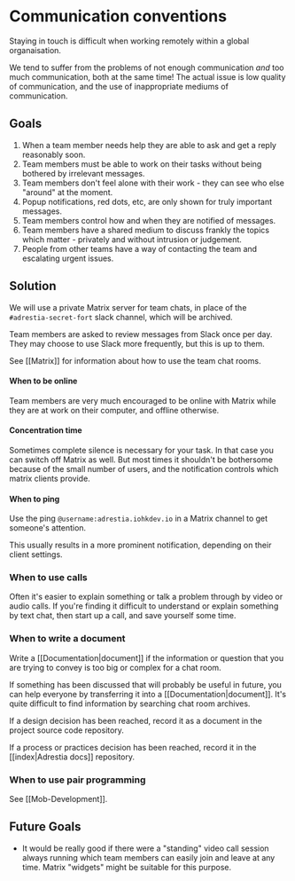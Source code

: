 # Communication conventions

Staying in touch is difficult when working remotely within a global
organaisation.

We tend to suffer from the problems of not enough communication _and_ too much
communication, both at the same time! The actual issue is low quality of
communication, and the use of inappropriate mediums of communication.

## Goals

1. When a team member needs help they are able to ask and get a reply reasonably soon.
2. Team members must be able to work on their tasks without being bothered by irrelevant messages.
3. Team members don't feel alone with their work - they can see who else "around" at the moment.
4. Popup notifications, red dots, etc, are only shown for truly important messages.
5. Team members control how and when they are notified of messages.
6. Team members have a shared medium to discuss frankly the topics which matter - privately and without intrusion or judgement.
7. People from other teams have a way of contacting the team and escalating urgent issues.

## Solution

We will use a private Matrix server for team chats, in place of the
`#adrestia-secret-fort` slack channel, which will be archived.

Team members are asked to review messages from Slack once per day. They may
choose to use Slack more frequently, but this is up to them.
  
See [[Matrix]] for information about how to use the team chat rooms.

#### When to be online

Team members are very much encouraged to be online with Matrix while they are at
work on their computer, and offline otherwise.

#### Concentration time

Sometimes complete silence is necessary for your task. In that case you can
switch off Matrix as well. But most times it shouldn't be bothersome because of
the small number of users, and the notification controls which matrix clients
provide.

#### When to ping

Use the ping `@username:adrestia.iohkdev.io` in a Matrix channel to get
someone's attention.

This usually results in a more prominent notification, depending on their client
settings.

### When to use calls

Often it's easier to explain something or talk a problem through by video or
audio calls. If you're finding it difficult to understand or explain something
by text chat, then start up a call, and save yourself some time.

### When to write a document

Write a [[Documentation|document]] if the information or question that you are
trying to convey is too big or complex for a chat room.

If something has been discussed that will probably be useful in future, you can
help everyone by transferring it into a [[Documentation|document]]. It's quite
difficult to find information by searching chat room archives.

If a design decision has been reached, record it as a document in the project
source code repository.

If a process or practices decision has been reached, record it in the
[[index|Adrestia docs]] repository.

### When to use pair programming

See [[Mob-Development]].

## Future Goals

- It would be really good if there were a "standing" video call session always
  running which team members can easily join and leave at any time. Matrix
  "widgets" might be suitable for this purpose.
